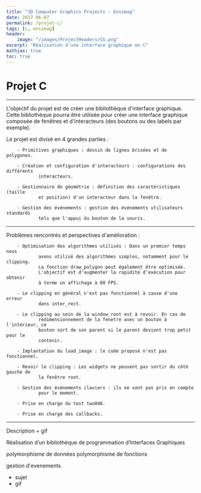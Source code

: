 ```yaml
---
title: "3D Computer Graphics Projects - Ensimag"
date: 2017-06-07
permalink: /projet-c/
tags: [c, ensimag]
header:
    image: "/images/ProjectHeaders/CG.png"
excerpt: "Réalisation d'une interface graphique en C"
mathjax: true
toc: true
---
```


# Projet C

---------------------------
L'objectif du projet est de créer une bibliothèque d'interface graphique.
Cette bibliothèque pourra être utilisée pour créer une interface graphique composée
de fenêtres et d'interacteurs (des boutons ou des labels par exemple).

Le projet est divisé en 4 grandes parties :

        - Primitives graphiques : dessin de lignes brisées et de polygones.

        - Création et configuration d'interacteurs : configurations des différents
                interacteurs.

        - Gestionnaire de géométrie : définition des caractéristiques (taille
                et position) d'un interacteur dans la fenêtre.

        - Gestion des événements : gestion des événements utilisateurs standards
                tels que l'appui du bouton de la souris.

---------------------------
Problèmes rencontrés et perspectives d'amélioration :

        - Optimisation des algorithmes utilisés : Dans un premier temps nous
                avons utilisé des algorithmes simples, notamment pour le clipping.
                La fonction draw_polygon peut également être optimisée.
                L'objectif est d'augmenter la rapidité d'exécution pour obtenir
                à terme un affichage à 60 FPS.

        - Le clipping en général n'est pas fonctionnel à cause d'une erreur
                dans inter_rect.

        - Le clipping au sein de la window_root est à revoir. En cas de
                redimensionnement de la fenetre avec un bouton à l'intérieur, ce
                bouton sort de son parent si le parent devient trop petit pour le
                contenir.

        - Implantation du load_image : le code proposé n'est pas fonctionnel.

        - Revoir le clipping : Les widgets ne peuvent pas sortir du côté gauche de
                la fenêtre root.

        - Gestion des événements claviers : ils ne sont pas pris en compte
                pour le moment.

        - Prise en charge du test two048.

        - Prise en charge des callbacks. 

---------------------------


Description + gif

Réalisation d’un bibliothèque de programmation d’Interfaces Graphiques

polymorphisme de données
polymorphisme de fonctions

gestion d'evenements


* sujet
* gif